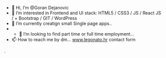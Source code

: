 - 👋 Hi, I’m @Goran Dejanovic
- 👀 I’m interested in Frontend and UI  stack: HTML5 / CSS3 / JS / React JS /      + Bootstrap / GIT / WordPress
- 🌱 I’m currently creatign small Single page apps..
- - 💞️ I’m looking to find part time or full time employment...
- 📫 How to reach me by dm... www.legonato.hr contact form

<!---
gdejanovic/gdejanovic is a ✨ special ✨ repository because its `README.md` (this file) appears on your GitHub profile.
You can click the Preview link to take a look at your changes.
--->

.
